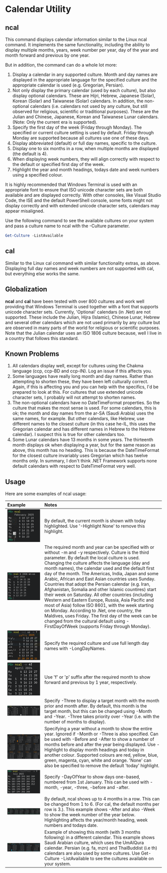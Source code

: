 # Calendar Utility

## ncal

This command displays calendar information similar to the Linux ncal command. It implements the same functionality,
including the ability to display multiple months, years, week number per year, day of the year and month forward
and previous by one year.

But in addition, the command can do a whole lot more:

1. Display a calendar in any supported culture. Month and day names are displayed in the appropriate language for
the specified culture and the appropriate calendar is used (e.g. Gregorian, Persian).
2. Not only display the primary calendar (used by each culture), but also display optional calendars. These are
Hijri, Hebrew, Japanese (Solar), Korean (Solar) and Taiwanese (Solar) calendars. In addition, the non-optional
calendars (i.e. calendars not used by any culture, but still observed for religious, scientific or traditional
purposes). These are the Julian and Chinese, Japanese, Korean and Taiwanese Lunar calendars. (Note: Only the
current era is supported).
3. Specify the first day of the week (Friday through Monday). The specified or current culture setting is used by
default. Friday through Monday are supported because all cultures use one of these days.
4. Display abbreviated (default) or full day names, specific to the culture.
5. Display one to six months in a row, when multiple months are displayed (the default is 4).
6. When displaying week numbers, they will align correctly with respect to the default or specified first day of
the week.
7. Highlight the year and month headings, todays date and week numbers using a specified colour.

It is highly recommended that Windows Terminal is used with an appropriate font to ensure that ISO unicode
character sets are both available and are displayed correctly. With other consoles, like Visual Studio Code, the
ISE and the default PowerShell console, some fonts might not display correctly and with extended unicode character
sets, calendars may appear misaligned.

Use the following command to see the available cultures on your system and pass a culture name to ncal with the
-Culture parameter.

```PowerShell
Get-Culture -ListAvailable
```

## cal

Similar to the Linux cal command with similar functionality extras, as above. Displaying full day names and week
numbers are not supported with cal, but everything else works the same.

## Globalization

**ncal** and **cal** have been tested with over 800 cultures and work well providing that Windows Terminal is used
together with a font that supports unicode character sets.  Currently, 'Optional' calendars (in .Net) are not
supported. These include the Julian, Hijra (Islamic), Chinese Lunar, Hebrew and several other calendars which are
not used primarily by any culture but are observed in many parts of the world for religious or scientific purposes.
Note that the Julian calendar uses an ISO 1806 culture because, well I live in a country that follows this standard.

## Known Problems

1. All calendars display well, except for cultures using the Chakma language (ccp, ccp-BD and ccp-IN). Log an
issue if this affects you.
2. Some languages have really long month and day names. Rather than attempting to shorten these, they have been
left culturally correct. Again, if this is affecting you and you can help with the specifics, I'd be prepared to
look at this. For cultures that use extended unicode character sets, I probably will not attempt to shorten names.
3. The non-optional calendars have no DateTimeFormat properties. So the culture that makes the most sense is used.
For some calendars, this is ok; the month and day names from the ar-SA (Saudi Arabia) uses the same names, for
example. But other calendars, like Hebrew, use different names to the closest culture (in this case he-IL, this
uses the Gregorian calendar and has different names in Hebrew to the Hebrew calendar). I suspect this is true for
other calendars too.
5. Some Lunar calendars have 13 months in some years. The thirteenth month displays ok when displaying a year, but
for the same reason as above, this month has no heading. This is because the DateTimeFormat for the closest culture
invariably uses Gregorian which has twelve months only. In summary, I don't think .NET Framework supports none
default calendars with respect to DateTimeFormat very well.

## Usage

Here are some examples of ncal usage:

Example | Notes
:--- | :---
![Default ncal display](/Images/2025-02-01-01.png) | By default, the current month is shown with today highlighted. Use '-Highlight None' to remove this highlight.
![Month and year](/Images/2025-02-01-02.png) | The required month and year can be specified with or without -m and -y respectively. Culture is the third parameter. By default the local culture is used. Changing the culture affects the language (day and month names), the calendar used and the default first day of the month. The Americas, India, Japan and some Arabic, African and East Asian countries uses Sunday. Countries that adopt the Persian calendar (e.g. Iran, Afghanistan, Somalia and other Islamic countires) start their week on Saturday. All other countries (including Western and Eastern Europe, Russia, Asia Pacific and most of Asia) follow ISO 8601, with the week starting on Monday. According to .Net, one country, the Maldives, uses Friday. The first day of the week can be changed from the cultural default using -FirstDayOfWeek (supports Friday through Monday).
![Specify a culture](/Images/2025-02-01-03.png) | Specify the required culture and use full length day names with -LongDayNames.
![Use f and p for forward and previous](/Images/2025-02-01-04.png) | Use 'f' or 'p' suffix after the required month to show forward and previous by 1 year, respectively.
![Specify -Three](/Images/2025-02-01-05.png) |  Specify -Three to display a target month with the month prior and month after. By default, this month is the target month, but this can be changed using -Month and -Year. -Three takes priority over -Year (i.e. with the number of months to display).
![Specify -Year without month](/Images/2025-02-01-06.png) | Specifying a year without a month to show the entire year. Ignored if -Month or -Three is also specified. Can be used with -Before and -After to show a number of months before and after the year being displayed. Use -Highlight to display month headings and today in another colour. Supported colours are red, yellow, blue, green, magenta, cyan, white and orange. 'None' can also be specified to remove the default 'today' highlight.
![Specify -DayOfYear](/Images/2025-02-01-07.png) | Specify -DayOfYear to show days one-based, numbered from 1st January. This can be used with -month, -year, -three, -before and -after.
![Specify -MonthPerRow](/Images/2025-02-01-08.png) | By default, ncal shows up to 4 months in a row. This can be changed from 1 to 6. (For cal, the default months per row is 3.). This example shows -After and also -Week to show the week number of the year below. Highlighting affects the year/month heading, week numbers and todays date.
![UmAlQura](/Images/2025-02-01-09.png) | Example of showing this month (with 3 months following) in a different calendar. This example shows Saudi Arabian culture, which uses the UmAlQura calendar. Persian (e.g. fa, mzn) and ThaiBuddist (i.e th) calendars are also used by some cultures. Use Get-Culture -ListAvailable to see the cultures available on your system.
